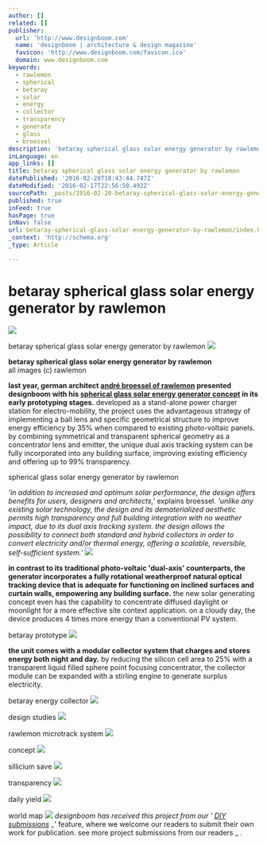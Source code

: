 ```yaml
---
author: []
related: []
publisher:
  url: 'http://www.designboom.com'
  name: 'designboom | architecture & design magazine'
  favicon: 'http://www.designboom.com/favicon.ico'
  domain: www.designboom.com
keywords:
  - rawlemon
  - spherical
  - betaray
  - solar
  - energy
  - collector
  - transparency
  - generate
  - glass
  - broessel
description: 'betaray spherical glass solar energy generator by rawlemon betaray spherical glass solar energy generator by rawlemon all images © rawlemon last year, german architect andré broessel of rawlemon presented designboom with his spherical glass solar energy generator concept in its early prototyping stages.'
inLanguage: en
app_links: []
title: betaray spherical glass solar energy generator by rawlemon
datePublished: '2016-02-20T18:43:44.747Z'
dateModified: '2016-02-17T22:56:50.492Z'
sourcePath: _posts/2016-02-20-betaray-spherical-glass-solar-energy-generator-by-rawlemon.md
published: true
inFeed: true
hasPage: true
inNav: false
url: betaray-spherical-glass-solar-energy-generator-by-rawlemon/index.html
_context: 'http://schema.org'
_type: Article

---
```

# betaray spherical glass solar energy generator by rawlemon
![](http://www.designboom.com/wp-content/dbsub/381326/2013-12-17/img_12_1387277657_f412a82ad9603329847271620155a22c.JPG)

betaray spherical glass solar energy generator by rawlemon
![](http://www.designboom.com/wp-content/themes/designboom/images/CloseColumnIcon.gif)

**betaray spherical glass solar energy generator by rawlemon**  
all images (c) rawlemon

**last year, german architect [andré broessel of rawlemon][0] presented designboom with his [spherical glass solar energy generator concept][1] in its early prototyping stages.** developed as a stand-alone power charger station for electro-mobility, the project uses the advantageous strategy of implementing a ball lens and specific geometrical structure to improve energy efficiency by 35% when compared to existing photo-voltaic panels. by combining symmetrical and transparent spherical geometry as a concentrator lens and emitter, the unique dual axis tracking system can be fully incorporated into any building surface, improving existing efficiency and offering up to 99% transparency.

spherical glass solar energy generator by rawlemon

_'in addition to increased and optimum solar performance, the design offers benefits for users, designers and architects,'_ explains broessel. _'unlike any existing solar technology, the design and its dematerialized aesthetic permits high transparency and full building integration with no weather impact, due to its dual axis tracking system. the design allows the possibility to connect both standard and hybrid collectors in order to convert electricity and/or thermal energy, offering a scalable, reversible, self-sufficient system.'_
![](http://www.designboom.com/wp-content/dbsub/381326/2013-12-17/img_1_1387277657_bcc959b733faf2f0046c25f58b0495d2.JPG)

**in contrast to its traditional photo-voltaic 'dual-axis' counterparts, the generator incorporates a fully rotational weatherproof natural optical tracking device that is adequate for functioning on inclined surfaces and curtain walls, empowering any building surface.** the new solar generating concept even has the capability to concentrate diffused daylight or moonlight for a more effective site context application. on a cloudy day, the device produces 4 times more energy than a conventional PV system.

betaray prototype
![](http://www.designboom.com/wp-content/dbsub/381326/2013-12-17/img_10_1387277657_9c08cc06e4deba587054ceed5fd84227.JPG)

**the unit comes with a modular collector system that charges and stores energy both night and day.** by reducing the silicon cell area to 25% with a transparent liquid filled sphere point focusing concentrator, the collector module can be expanded with a stirling engine to generate surplus electricity.

betaray energy collector
![](http://www.designboom.com/wp-content/dbsub/381326/2013-12-17/img_9_1387277657_b1da4c9fe99cc56328173749e775aba5.jpg)

design studies
![](http://www.designboom.com/wp-content/dbsub/381326/2013-12-17/img_8_1387277657_b4a78b43a1166b93cd65e9a4e75b5104.JPG)

rawlemon microtrack system
![](http://www.designboom.com/wp-content/dbsub/381326/2013-12-17/img_6_1387277657_09872a8313eb97527d912bc4e60b16a8.JPG)

concept
![](http://www.designboom.com/wp-content/dbsub/381326/2013-12-17/img_2_1387277657_d6180a60acfcf0e1374ba9f4f1cc1271.jpg)

sillicium save
![](http://www.designboom.com/wp-content/dbsub/381326/2013-12-17/img_3_1387277657_dd6ca206894b484bf76478ae2f1a4784.jpg)

transparency
![](http://www.designboom.com/wp-content/dbsub/381326/2013-12-17/img_4_1387277657_d56793b590fbca80b67178f15f93f08c.jpg)

daily yield
![](http://www.designboom.com/wp-content/dbsub/381326/2013-12-17/img_5_1387277657_a4e5fdd01bc7a1e6f80ce93c6ff15620.jpg)

world map
![](http://www.designboom.com/wp-content/dbsub/381326/2013-12-17/img_7_1387277657_58c3539e70a5b4d1fbc624628a91a38c.jpg)
_designboom has received this project from our '_
[_DIY submissions_][2]
_' feature, where we welcome our readers to submit their own work for publication. see more project submissions from our readers _
_._

[0]: http://www.rawlemon.com/index.html
[1]: http://www.designboom.com/technology/spherical-glass-solar-energy-generator-by-rawlemon/
[2]: http://www.designboom.com/readers-submit/